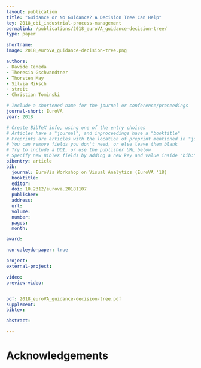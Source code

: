 ```yaml
---
layout: publication
title: "Guidance or No Guidance? A Decision Tree Can Help"
key: 2018_cbi_industrial-process-management
permalink: /publications/2018_euroVA_guidance-decision-tree/
type: paper

shortname:
image: 2018_euroVA_guidance-decision-tree.png

authors:
- Davide Ceneda
- Theresia Gschwandtner
- Thorsten May
- Silvia Miksch
- streit
- Christian Tominski

# Include a shortened name for the journal or conference/proceedings
journal-short: EuroVA
year: 2018

# Create BibTeX info, using one of the entry choices
# Articles have a "journal", and inproceedings have a "booktitle"
# Preprints are articles with the location of preprint mentioned in "journal"
# You can remove fields you don't need, or else leave them blank
# Try to include a DOI, or use the publisher URL below
# Specify new BibTeX fields by adding a new key and value inside "bib:"
bibentry: article
bib:
  journal: EuroVis Workshop on Visual Analytics (EuroVA '18)
  booktitle: 
  editor: 
  doi: 10.2312/eurova.20181107
  publisher:
  address: 
  url: 
  volume: 
  number: 
  pages: 
  month:

award:

non-caleydo-paper: true

project: 
external-project: 

video: 
preview-video:


pdf: 2018_euroVA_guidance-decision-tree.pdf
supplement:
bibtex:

abstract: 

---
```


# Acknowledgements
